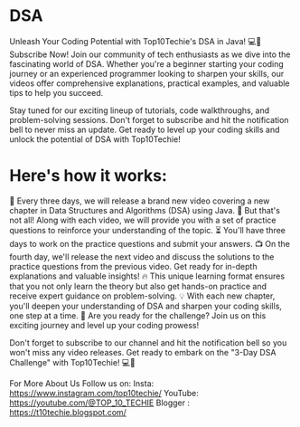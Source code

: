 # DSA
Unleash Your Coding Potential with Top10Techie's DSA in Java! 💻🚀 Subscribe Now!
Join our community of tech enthusiasts as we dive into the fascinating world of DSA. Whether you're a beginner starting your coding journey or an experienced programmer looking to sharpen your skills, our videos offer comprehensive explanations, practical examples, and valuable tips to help you succeed.

Stay tuned for our exciting lineup of tutorials, code walkthroughs, and problem-solving sessions. Don't forget to subscribe and hit the notification bell to never miss an update. Get ready to level up your coding skills and unlock the potential of DSA with Top10Techie!

# Here's how it works:

📅 Every three days, we will release a brand new video covering a new chapter in Data Structures and Algorithms (DSA) using Java.
🤔 But that's not all! Along with each video, we will provide you with a set of practice questions to reinforce your understanding of the topic.
⏳ You'll have three days to work on the practice questions and submit your answers.
📺 On the fourth day, we'll release the next video and discuss the solutions to the practice questions from the previous video. Get ready for in-depth explanations and valuable insights!
🔥 This unique learning format ensures that you not only learn the theory but also get hands-on practice and receive expert guidance on problem-solving.
💡 With each new chapter, you'll deepen your understanding of DSA and sharpen your coding skills, one step at a time.
🌟 Are you ready for the challenge? Join us on this exciting journey and level up your coding prowess!

Don't forget to subscribe to our channel and hit the notification bell so you won't miss any video releases. Get ready to embark on the "3-Day DSA Challenge" with Top10Techie! 💻🚀

For More About Us Follow us on:
Insta: https://www.instagram.com/top10techie/
YouTube: https://youtube.com/@TOP_10_TECHIE
Blogger : https://t10techie.blogspot.com/
